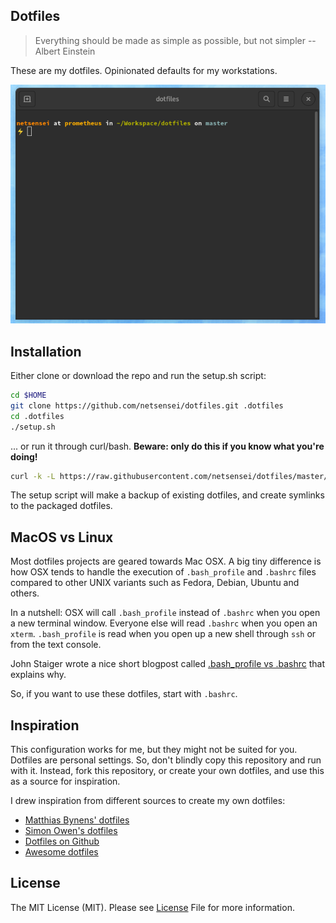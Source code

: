 ## Dotfiles

> Everything should be made as simple as possible, but not simpler
-- Albert Einstein

These are my dotfiles. Opinionated defaults for my workstations.

![Screenshot of terminal](https://raw.githubusercontent.com/netsensei/dotfiles/assets/screenshot.png)

## Installation

Either clone or download the repo and run the setup.sh script:

```bash
cd $HOME
git clone https://github.com/netsensei/dotfiles.git .dotfiles
cd .dotfiles
./setup.sh
```
... or run it through curl/bash. **Beware: only do this if you know what you're doing!**

```bash
curl -k -L https://raw.githubusercontent.com/netsensei/dotfiles/master/setup.sh | bash
```

The setup script will make a backup of existing dotfiles, and create symlinks to the packaged dotfiles.

## MacOS vs Linux

Most dotfiles projects are geared towards Mac OSX. A big tiny difference is how
OSX tends to handle the execution of `.bash_profile` and `.bashrc` files compared to 
other UNIX variants such as Fedora, Debian, Ubuntu and others.

In a nutshell: OSX will call `.bash_profile` instead of `.bashrc` when you open a new terminal window. Everyone else will read `.bashrc` when you open an `xterm`. `.bash_profile` is read when you open up a new shell through `ssh` or from the text console.

John Staiger wrote a nice short blogpost called [.bash_profile vs .bashrc](http://www.joshstaiger.org/archives/2005/07/bash_profile_vs.html) that explains why.

So, if you want to use these dotfiles, start with `.bashrc`.

## Inspiration

This configuration works for me, but they might not be suited for you. Dotfiles 
are personal settings. So, don't blindly copy this repository and run with it.
Instead, fork this repository, or create your own dotfiles, and use this as a source
for inspiration.

I drew inspiration from different sources to create my own dotfiles:

* [Matthias Bynens' dotfiles](https://github.com/mathiasbynens/dotfiles)
* [Simon Owen's dotfiles](https://github.com/s10wen/dotfiles)
* [Dotfiles on Github](https://dotfiles.github.io/)
* [Awesome dotfiles](https://github.com/webpro/awesome-dotfiles)

## License

The MIT License (MIT). Please see [License](LICENSE.md) File for more information.
